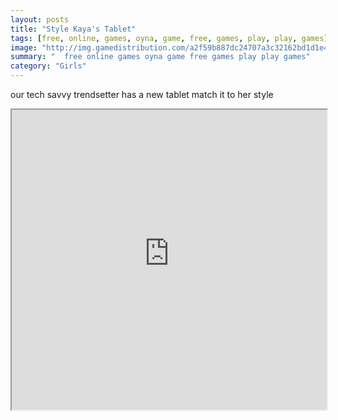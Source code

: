 ```yaml
---
layout: posts
title: "Style Kaya's Tablet"
tags: [free, online, games, oyna, game, free, games, play, play, games]
image: "http://img.gamedistribution.com/a2f59b887dc24707a3c32162bd1d1e4d.jpg"
summary: "  free online games oyna game free games play play games"
category: "Girls"
---
```


our tech savvy trendsetter has a new tablet match it to her style

<iframe width="100%" height="480px;" src="http://flash.gamedistribution.com?game=a2f59b887dc24707a3c32162bd1d1e4d"></iframe>